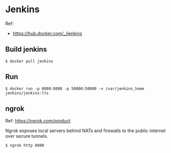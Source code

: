 # Jenkins
Ref:
- https://hub.docker.com/_/jenkins

## Build jenkins
```shell
$ docker pull jenkins
```
## Run 
```shell
$ docker run -p 8080:8080 -p 50000:50000 -v /var/jenkins_home jenkins/jenkins:lts
```

## ngrok

Ref: https://ngrok.com/product

Ngrok exposes local servers behind NATs and firewalls to the public internet over secure tunnels.
```shell
$ ngrok http 8080 
```
